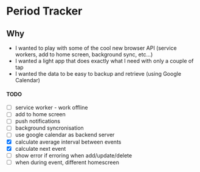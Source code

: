 # Period Tracker

## Why

* I wanted to play with some of the cool new browser API (service workers, add to home screen, background sync, etc...)
* I wanted a light app that does exactly what I need with only a couple of tap
* I wanted the data to be easy to backup and retrieve (using Google Calendar)

#### TODO
* [ ] service worker - work offline 
* [ ] add to home screen
* [ ] push notifications
* [ ] background syncronisation
* [ ] use google calendar as backend server
* [X] calculate average interval between events
* [X] calculate next event
* [ ] show error if erroring when add/update/delete
* [ ] when during event, different homescreen